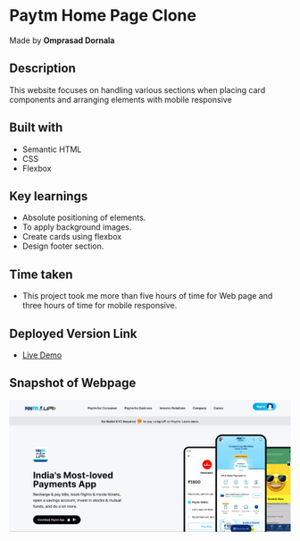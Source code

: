 # Paytm Home Page Clone

Made by **Omprasad Dornala**

## Description

This website focuses on handling various sections when placing card components and arranging elements with mobile responsive

## Built with

- Semantic HTML
- CSS
- Flexbox

## Key learnings

- Absolute positioning of elements.
- To apply background images.
- Create cards using flexbox
- Design footer section.

## Time taken

- This project took me more than five hours of time for Web page and three hours of time for mobile responsive.

## Deployed Version Link

- [Live Demo](https://paytm-op.netlify.app/)

## Snapshot of Webpage

![Desktop view](./Thumbnail.png)